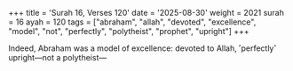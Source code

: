 +++
title = 'Surah 16, Verses 120'
date = '2025-08-30'
weight = 2021
surah = 16
ayah = 120
tags = ["abraham", "allah", "devoted", "excellence", "model", "not", "perfectly", "polytheist", "prophet", "upright"]
+++

Indeed, Abraham was a model of excellence: devoted to Allah, ˹perfectly˺ upright—not a polytheist—